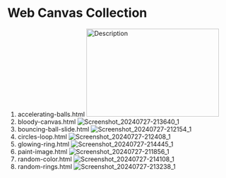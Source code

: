 # Web Canvas Collection

1. accelerating-balls.html
   <img src="https://github.com/user-attachments/assets/c94dc4ed-e718-4fd6-b3ca-5f66e4040595" alt="Description" width="300" height="200">
3. bloody-canvas.html
   ![Screenshot_20240727-213640_1](https://github.com/user-attachments/assets/c81f7682-77d1-46d1-83ac-5013e0b95fe0)
5. bouncing-ball-slide.html
   ![Screenshot_20240727-212154_1](https://github.com/user-attachments/assets/127b7555-a111-409a-80c2-7ac7d64b1e3a)
7. circles-loop.html
   ![Screenshot_20240727-212408_1](https://github.com/user-attachments/assets/ee56a3db-f221-4f69-b685-18da26b779d3)
9. glowing-ring.html
    ![Screenshot_20240727-214445_1](https://github.com/user-attachments/assets/71f6784c-aa6e-42b6-a991-ba71a1e187be)
11. paint-image.html
    ![Screenshot_20240727-211856_1](https://github.com/user-attachments/assets/f9e7009d-20b1-4af2-9bc2-3f081718b581)
13. random-color.html
    ![Screenshot_20240727-214108_1](https://github.com/user-attachments/assets/95e768a6-4382-427a-9fe3-10ffda0bddc2)
15. random-rings.html
    ![Screenshot_20240727-213238_1](https://github.com/user-attachments/assets/02c0e196-5924-40bc-8914-869d3f53d3f8)
